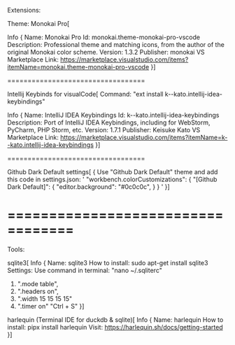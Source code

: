 Extensions:

Theme: Monokai Pro[

Info {
Name: Monokai Pro
Id: monokai.theme-monokai-pro-vscode
Description: Professional theme and matching icons, from the author of the original Monokai color scheme.
Version: 1.3.2
Publisher: monokai
VS Marketplace Link: https://marketplace.visualstudio.com/items?itemName=monokai.theme-monokai-pro-vscode
}]

==================================

Intellij Keybinds for visualCode[
Command: "ext install k--kato.intellij-idea-keybindings"

Info { 
Name: IntelliJ IDEA Keybindings
Id: k--kato.intellij-idea-keybindings
Description: Port of IntelliJ IDEA Keybindings, including for WebStorm, PyCharm, PHP Storm, etc.
Version: 1.7.1
Publisher: Keisuke Kato
VS Marketplace Link: https://marketplace.visualstudio.com/items?itemName=k--kato.intellij-idea-keybindings
}]

==================================

Github Dark Default settings[
{
Use "Github Dark Default" theme and add this code in settings.json:
'
  "workbench.colorCustomizations": {
    "[Github Dark Default]": {
      "editor.background": "#0c0c0c",
    }
  }
'
}]

==================================
==================================
Tools:

sqlite3[
Info { 
Name: sqlite3
How to install: sudo apt-get install sqlite3
Settings: 
Use command in terminal: "nano ~/.sqliterc"
1. ".mode table",
2. ".headers on",
3. ".width 15 15 15 15"
4. ".timer on"
"Ctrl + S"
}]

harlequin (Terminal IDE for duckdb & sqlite)[
Info {
Name: harlequin
How to install: pipx install harlequin
Visit: https://harlequin.sh/docs/getting-started
}]
